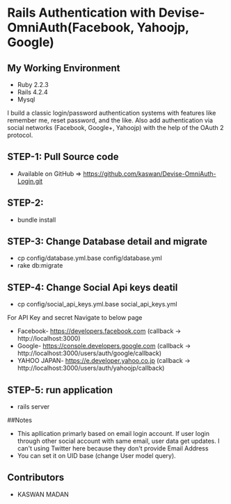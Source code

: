 # Rails Authentication with Devise-OmniAuth(Facebook, Yahoojp, Google)
## My Working Environment
* Ruby 2.2.3
* Rails 4.2.4
* Mysql

I build a classic login/password authentication systems with features like remember me, reset password, and the like.
Also add authentication via social networks (Facebook, Google+, Yahoojp) with the help of the OAuth 2 protocol. 

## STEP-1: Pull Source code
* Available on GitHub => https://github.com/kaswan/Devise-OmniAuth-Login.git

## STEP-2: 
* bundle install

## STEP-3: Change Database detail and migrate
* cp config/database.yml.base config/database.yml
* rake db:migrate

## STEP-4: Change Social Api keys deatil
* cp config/social_api_keys.yml.base social_api_keys.yml

For API Key and secret Navigate to below page
* Facebook- https://developers.facebook.com (callback -> http://localhost:3000)
* Google- https://console.developers.google.com (callback -> http://localhost:3000/users/auth/google/callback)
* YAHOO JAPAN- https://e.developer.yahoo.co.jp (callback -> http://localhost:3000/users/auth/yahoojp/callback)

## STEP-5: run application
* rails server 


##Notes
* This apllication primarly based on email login account. If user login through other social account with same email, user data get updates. I can't using Twitter here because they don't provide Email Address
* You can set it on UID base (change User model query).


## Contributors
* KASWAN MADAN


